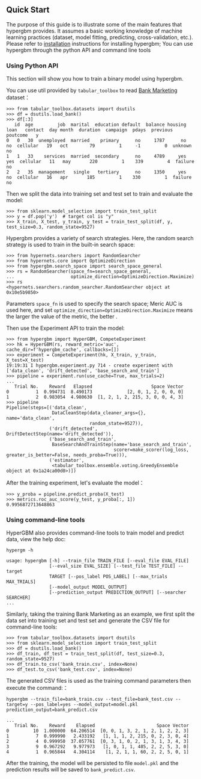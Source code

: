 ## Quick Start

The purpose of this guide is to illustrate some of the main features that hypergbm provides.
It assumes a basic working knowledge of machine learning practices (dataset, model fitting, predicting, cross-validation, etc.). 
Please refer to [installation](installation.md) instructions for installing hypergbm; You can use hypergbm through the python API and command line tools

### Using Python API

This section will show you how to train a binary model using hypergbm.

You can use util provided by `tabular_toolbox` to read [Bank Marketing](http://archive.ics.uci.edu/ml/datasets/Bank+Marketing) dataset： 
```pydocstring
>>> from tabular_toolbox.datasets import dsutils
>>> df = dsutils.load_bank()
>>> df[:3]
   id  age         job  marital  education default  balance housing loan   contact  day month  duration  campaign  pdays  previous poutcome   y
0   0   30  unemployed  married    primary      no     1787      no   no  cellular   19   oct        79         1     -1         0  unknown  no
1   1   33    services  married  secondary      no     4789     yes  yes  cellular   11   may       220         1    339         4  failure  no
2   2   35  management   single   tertiary      no     1350     yes   no  cellular   16   apr       185         1    330         1  failure  no
```

Then we split the data into training set and test set to train and evaluate the model: 
```pydocstring
>>> from sklearn.model_selection import train_test_split
>>> y = df.pop('y')  # target col is "y"
>>> X_train, X_test, y_train, y_test = train_test_split(df, y, test_size=0.3, random_state=9527)
```

Hypergbm provides a variety of search strategies.
Here, the random search strategy is used to train in the built-in search space:

```pydocstring
>>> from hypernets.searchers import RandomSearcher
>>> from hypernets.core import OptimizeDirection
>>> from hypergbm.search_space import search_space_general
>>> rs = RandomSearcher(space_fn=search_space_general,
...                     optimize_direction=OptimizeDirection.Maximize)
>>> rs
<hypernets.searchers.random_searcher.RandomSearcher object at 0x10e5b9850>
```

Parameters `space_fn` is used to specify the search space;
Meric AUC is used here, and set `optimize_direction=OptimizeDirection.Maximize` means the larger the value of the metric, the better .

Then use the Experiment API to train the model:
```
>>> from hypergbm import HyperGBM, CompeteExperiment
>>> hk = HyperGBM(rs, reward_metric='auc', cache_dir=f'hypergbm_cache', callbacks=[])
>>> experiment = CompeteExperiment(hk, X_train, y_train, X_test=X_test)
19:19:31 I hypergbm.experiment.py 714 - create experiment with ['data_clean', 'drift_detected', 'base_search_and_train']
>>> pipeline = experiment.run(use_cache=True, max_trials=2)
...
   Trial No.    Reward   Elapsed                      Space Vector
0          1  0.994731  8.490173             [2, 0, 1, 2, 0, 0, 0]
1          2  0.983054  4.980630  [1, 2, 1, 2, 215, 3, 0, 0, 4, 3]
>>> pipeline
Pipeline(steps=[('data_clean',
                 DataCleanStep(data_cleaner_args={}, name='data_clean',
                               random_state=9527)),
                ('drift_detected', DriftDetectStep(name='drift_detected')),
                ('base_search_and_train',
                 BaseSearchAndTrainStep(name='base_search_and_train',
                                        scorer=make_scorer(log_loss, greater_is_better=False, needs_proba=True))),
                ('estimator',
                 <tabular_toolbox.ensemble.voting.GreedyEnsemble object at 0x1a24ca00d0>)])

```

After the training experiment, let's evaluate the model：
```pydocstring
>>> y_proba = pipeline.predict_proba(X_test)
>>> metrics.roc_auc_score(y_test, y_proba[:, 1])
0.9956872713648863
```

### Using command-line tools

HyperGBM also provides command-line tools to train model and predict data, view the help doc:
```
hypergm -h

usage: hypergbm [-h] --train_file TRAIN_FILE [--eval_file EVAL_FILE]
                [--eval_size EVAL_SIZE] [--test_file TEST_FILE] --target
                TARGET [--pos_label POS_LABEL] [--max_trials MAX_TRIALS]
                [--model_output MODEL_OUTPUT]
                [--prediction_output PREDICTION_OUTPUT] [--searcher SEARCHER]
...
```

Similarly, taking the training Bank Marketing as an example, we first split the data set into training set and test set and generate the CSV file for command-line tools:
```pydocstring
>>> from tabular_toolbox.datasets import dsutils
>>> from sklearn.model_selection import train_test_split
>>> df = dsutils.load_bank()
>>> df_train, df_test = train_test_split(df, test_size=0.3, random_state=9527)
>>> df_train.to_csv('bank_train.csv', index=None)
>>> df_test.to_csv('bank_test.csv', index=None)
```

The generated CSV files is used as the training command parameters then execute the command:：
```shell script
hypergbm --train_file=bank_train.csv --test_file=bank_test.csv --target=y --pos_label=yes --model_output=model.pkl prediction_output=bank_predict.csv

...
   Trial No.    Reward    Elapsed                       Space Vector
0         10  1.000000  64.206514  [0, 0, 1, 3, 2, 1, 2, 1, 2, 2, 3]
1          7  0.999990   2.433192   [1, 1, 1, 2, 215, 0, 2, 3, 0, 4]
2          4  0.999950  37.057761  [0, 3, 1, 0, 2, 1, 3, 1, 3, 4, 3]
3          9  0.967292   9.977973   [1, 0, 1, 1, 485, 2, 2, 5, 3, 0]
4          1  0.965844   4.304114    [1, 2, 1, 1, 60, 2, 2, 5, 0, 1]
```

After the training, the model will be persisted to file `model.pkl` and the prediction results will be saved to `bank_predict.csv`.
